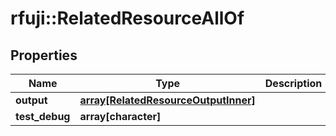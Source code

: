 # rfuji::RelatedResourceAllOf


## Properties
Name | Type | Description | Notes
------------ | ------------- | ------------- | -------------
**output** | [**array[RelatedResourceOutputInner]**](RelatedResource_output_inner.md) |  | [optional] 
**test_debug** | **array[character]** |  | [optional] 


